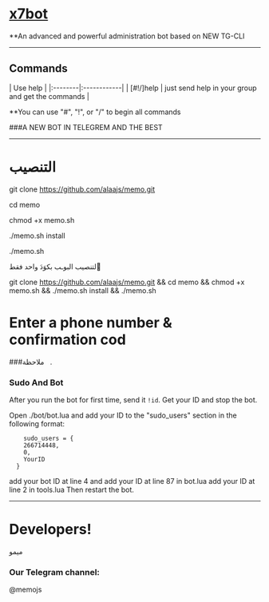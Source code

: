# [x7bot](https://telegram.me/bothu)

**An advanced and powerful administration bot based on NEW TG-CLI


* * *

## Commands

| Use help |
|:--------|:------------|
| [#!/]help | just send help in your group and get the commands |

**You can use "#", "!", or "/" to begin all commands


###A NEW BOT IN TELEGREM AND THE BEST
* * *

# التنصيب

git clone https://github.com/alaajs/memo.git

cd memo

chmod +x memo.sh

./memo.sh install

./memo.sh

لتنصيب البوـب بكوَدَ واحد فقط َ

git clone https://github.com/alaajs/memo.git && cd memo && chmod +x memo.sh && ./memo.sh install && ./memo.sh

# Enter a phone number & confirmation cod

###ملاحظة   . 
### Sudo And Bot
After you run the bot for first time, send it `!id`. Get your ID and stop the bot.

Open ./bot/bot.lua and add your ID to the "sudo_users" section in the following format:
```
    sudo_users = {
    266714448,
    0,
    YourID
  }
```
add your bot ID at line 4 and add your ID at line 87 in bot.lua
add your ID at line 2 in tools.lua
Then restart the bot.

* * *

# Developers!

ميمو

### Our Telegram channel:

@memojs
